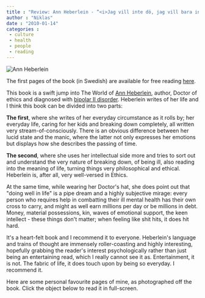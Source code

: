 ```yaml
---
title : "Review: Ann Heberlein - ”<i>Jag vill inte dö, jag vill bara inte leva</i>”"
author : "Niklas"
date : "2010-01-14"
categories : 
 - culture
 - health
 - people
 - reading
---
```


![Ann Heberlein](https://niklasblog.com/wp-content/2010-01-14-annheberlein.jpg)

The first pages of the book (in Swedish) are available for free reading [here](http://www.scribd.com/doc/10884068/Utdrag-ur-Ann-Heberleins-Jag-vill-inte-do-jag-vill-bara-inte-leva).

This book is a swift jump into The World of [Ann Heberlein](http://sv.wikipedia.org/wiki/Ann_Heberlein), author, Doctor of ethics and diagnosed with [bipolar II disorder](http://en.wikipedia.org/wiki/Bipolar_II_disorder). Heberlein writes of her life and I think this book can be divided into two parts:

**The first**, where she writes of her everyday circumstance as it rolls by; her everyday life, caring for her kids and breaking down completely, all written very stream-of-consciously. There is an obvious difference between her lucid state and the manic, where the latter not only expresses her emotions but displays how she describes the passing of time.

**The second**, where she uses her intellectual side more and tries to sort out and understand the very nature of breaking down, of being ill, also reading into the meaning of life, turning things very philosophical and ethical. Heberlein is, after all, very well-versed in Ethics.

At the same time, while wearing her Doctor's hat, she does point out that "doing well in life" is a pipe dream and a highly subjective mirage: every person who requires help in combatting their ill mental health has their own cross to carry, and might as well earn millions per day or be millions in debt. Money, material possessions, kin, waves of emotional support, the keen intellect - these things don't matter; when feeling like shit hits, it does hit hard.

It's a heart-felt book and I recommend it to everyone. Heberlein's language and trains of thought are immensely roller-coasting and highly interesting, hopefully grabbing the reader's interest psychologically rather than just being an entertaining read, which I really cannot see it as. Entertainment, it is not. The fabric of life, it does touch upon by being so everyday. I recommend it.

Here are some personal favourite pages of mine, as photographed off the book. Click the object below to read it in full-screen.
